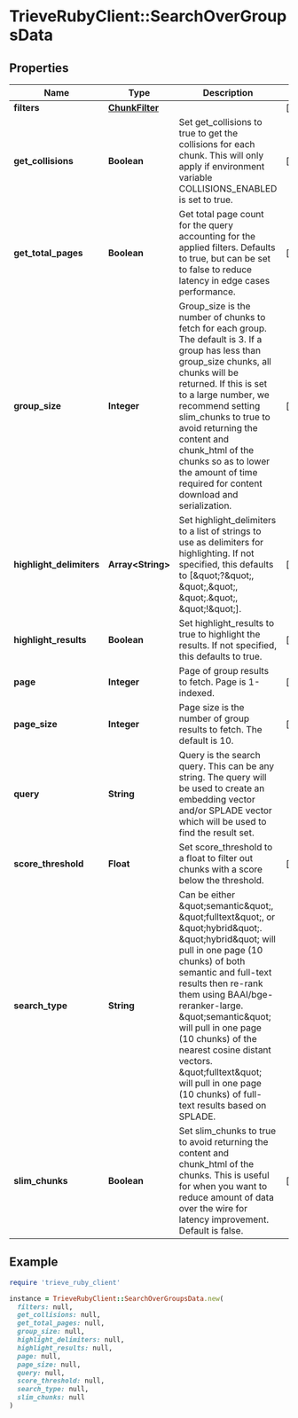 # TrieveRubyClient::SearchOverGroupsData

## Properties

| Name | Type | Description | Notes |
| ---- | ---- | ----------- | ----- |
| **filters** | [**ChunkFilter**](ChunkFilter.md) |  | [optional] |
| **get_collisions** | **Boolean** | Set get_collisions to true to get the collisions for each chunk. This will only apply if environment variable COLLISIONS_ENABLED is set to true. | [optional] |
| **get_total_pages** | **Boolean** | Get total page count for the query accounting for the applied filters. Defaults to true, but can be set to false to reduce latency in edge cases performance. | [optional] |
| **group_size** | **Integer** | Group_size is the number of chunks to fetch for each group. The default is 3. If a group has less than group_size chunks, all chunks will be returned. If this is set to a large number, we recommend setting slim_chunks to true to avoid returning the content and chunk_html of the chunks so as to lower the amount of time required for content download and serialization. | [optional] |
| **highlight_delimiters** | **Array&lt;String&gt;** | Set highlight_delimiters to a list of strings to use as delimiters for highlighting. If not specified, this defaults to [\&quot;?\&quot;, \&quot;,\&quot;, \&quot;.\&quot;, \&quot;!\&quot;]. | [optional] |
| **highlight_results** | **Boolean** | Set highlight_results to true to highlight the results. If not specified, this defaults to true. | [optional] |
| **page** | **Integer** | Page of group results to fetch. Page is 1-indexed. | [optional] |
| **page_size** | **Integer** | Page size is the number of group results to fetch. The default is 10. | [optional] |
| **query** | **String** | Query is the search query. This can be any string. The query will be used to create an embedding vector and/or SPLADE vector which will be used to find the result set. |  |
| **score_threshold** | **Float** | Set score_threshold to a float to filter out chunks with a score below the threshold. | [optional] |
| **search_type** | **String** | Can be either \&quot;semantic\&quot;, \&quot;fulltext\&quot;, or \&quot;hybrid\&quot;. \&quot;hybrid\&quot; will pull in one page (10 chunks) of both semantic and full-text results then re-rank them using BAAI/bge-reranker-large. \&quot;semantic\&quot; will pull in one page (10 chunks) of the nearest cosine distant vectors. \&quot;fulltext\&quot; will pull in one page (10 chunks) of full-text results based on SPLADE. |  |
| **slim_chunks** | **Boolean** | Set slim_chunks to true to avoid returning the content and chunk_html of the chunks. This is useful for when you want to reduce amount of data over the wire for latency improvement. Default is false. | [optional] |

## Example

```ruby
require 'trieve_ruby_client'

instance = TrieveRubyClient::SearchOverGroupsData.new(
  filters: null,
  get_collisions: null,
  get_total_pages: null,
  group_size: null,
  highlight_delimiters: null,
  highlight_results: null,
  page: null,
  page_size: null,
  query: null,
  score_threshold: null,
  search_type: null,
  slim_chunks: null
)
```

